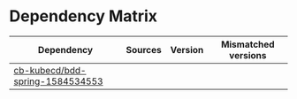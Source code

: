 # Dependency Matrix

Dependency | Sources | Version | Mismatched versions
---------- | ------- | ------- | -------------------
[cb-kubecd/bdd-spring-1584534553](https://github.com/cb-kubecd/bdd-spring-1584534553.git) |  | []() | 
